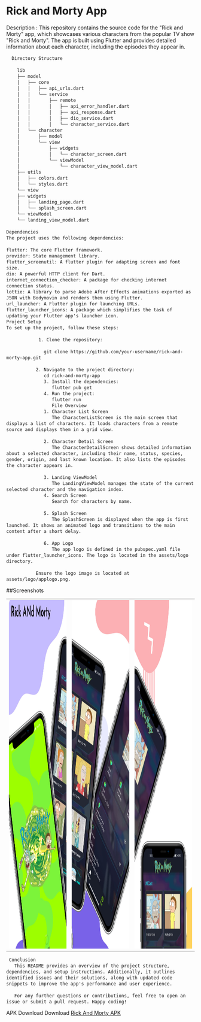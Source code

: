  # Rick and Morty App
 
   Description :
   This repository contains the source code for the "Rick and Morty" app, which showcases various characters from the popular TV show "Rick and Morty". The app is built using Flutter and provides detailed information about each character, including the episodes they appear in.
   
      Directory Structure
        
        lib
        ├── model
        │   ├── core
        │   │   ├── api_urls.dart
        │   │   └── service
        │   │       ├── remote
        │   │       │   ├── api_error_handler.dart
        │   │       │   ├── api_response.dart
        │   │       │   ├── dio_service.dart
        │   │       │   └── character_service.dart
        │   └── character
        │       ├── model
        │       └── view
        │           ├── widgets
        │           │   └── character_screen.dart
        │           └── viewModel
        │               └── character_view_model.dart
        ├── utils
        │   ├── colors.dart
        │   └── styles.dart
        └── view
        ├── widgets
        │   ├── landing_page.dart
        │   └── splash_screen.dart
        └── viewModel
        └── landing_view_model.dart

    Dependencies
    The project uses the following dependencies:
    
    flutter: The core Flutter framework.
    provider: State management library.
    flutter_screenutil: A flutter plugin for adapting screen and font size.
    dio: A powerful HTTP client for Dart.
    internet_connection_checker: A package for checking internet connection status.
    lottie: A library to parse Adobe After Effects animations exported as JSON with Bodymovin and renders them using Flutter.
    url_launcher: A Flutter plugin for launching URLs.
    flutter_launcher_icons: A package which simplifies the task of updating your Flutter app's launcher icon.
    Project Setup
    To set up the project, follow these steps:

                1. Clone the repository:
   
                  git clone https://github.com/your-username/rick-and-morty-app.git
           
               2. Navigate to the project directory:
                  cd rick-and-morty-app
                  3. Install the dependencies:
                     flutter pub get
                  4. Run the project:
                     flutter run
                     File Overview
                  1. Character List Screen
                     The CharacterListScreen is the main screen that displays a list of characters. It loads characters from a remote source and displays them in a grid view.
               
                  2. Character Detail Screen
                     The CharacterDetailScreen shows detailed information about a selected character, including their name, status, species, gender, origin, and last known location. It also lists the episodes the character appears in.
               
                  3. Landing ViewModel
                     The LandingViewModel manages the state of the current selected character and the navigation index.
                  4. Search Screen 
                     Search for characters by name.
               
                  5. Splash Screen
                     The SplashScreen is displayed when the app is first launched. It shows an animated logo and transitions to the main content after a short delay.
               
                  6. App Logo
                     The app logo is defined in the pubspec.yaml file under flutter_launcher_icons. The logo is located in the assets/logo directory.
               
               Ensure the logo image is located at assets/logo/applogo.png.

  ##Screenshots
<table>
  <tr>
    <td><img src="assets/screenshoot/image1.jpeg" alt="Screenshot 1" width="400" height="932"></td>
    <td><img src="assets/screenshoot/image2.jpeg" alt="Screenshot 2" width="400" height="932"></td>
    <td><img src="assets/screenshoot/image3.jpeg" alt="Screenshot 3" width="400" height="932"></td>
  </tr>
</table>
       
     Conclusion
       This README provides an overview of the project structure, dependencies, and setup instructions. Additionally, it outlines identified issues and their solutions, along with updated code snippets to improve the app's performance and user experience.
       
       For any further questions or contributions, feel free to open an issue or submit a pull request. Happy coding!
APK Download
        Download [Rick And Morty APK](https://drive.google.com/drive/folders/1v8IfzyHsh1FydTmpE9fm0uBjBvjXxtSH?usp=sharing)

